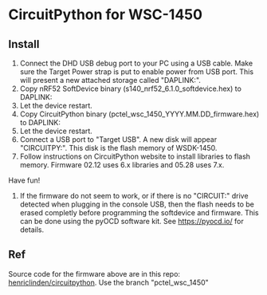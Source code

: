 # CircuitPython for WSC-1450

## Install

1.  Connect the DHD USB debug port to your PC using a USB cable. Make sure the Target Power strap is put to enable power from USB port. This will present a new attached storage called "DAPLINK:".
1.  Copy nRF52 SoftDevice binary (s140_nrf52_6.1.0_softdevice.hex) to DAPLINK:
1.  Let the device restart.
1.  Copy CircuitPython binary (pctel_wsc_1450_YYYY.MM.DD_firmware.hex) to DAPLINK:
1.  Let the device restart.
1.  Connect a USB port to "Target USB". A new disk will appear "CIRCUITPY:". This disk is the flash memory of WSDK-1450. 
1.  Follow instructions on CircuitPython website to install libraries to flash memory. Firmware 02.12 uses 6.x libraries and 05.28 uses 7.x.

Have fun!

1. If the firmware do not seem to work, or if there is no "CIRCUIT:" drive detected when plugging in the console USB, then the flash needs to be erased completly before programming the softdevice and firmware. This can be done using the pyOCD software kit. See https://pyocd.io/ for details.

## Ref

Source code for the firmware above are in this repo: [henriclinden/circuitpython](https://github.com/henriclinden/circuitpython). Use the branch "pctel_wsc_1450"
